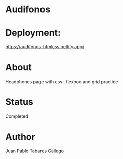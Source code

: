 # Audifonos

# Deployment:
https://audifonos-htmlcss.netlify.app/


# About
Headphones page with css , flexbox and grid practice

# Status
Completed

# Author
Juan Pablo Tabares Gallego
